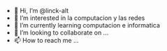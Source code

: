 - 👋 Hi, I’m @linck-alt
- 👀 I’m interested in la computacion y las redes
- 🌱 I’m currently learning  computacion e informatica
- 💞️ I’m looking to collaborate on ...
- 📫 How to reach me ...

<!---
linck-alt/linck-alt is a ✨ special ✨ repository because its `README.md` (this file) appears on your GitHub profile.
You can click the Preview link to take a look at your changes.
--->
